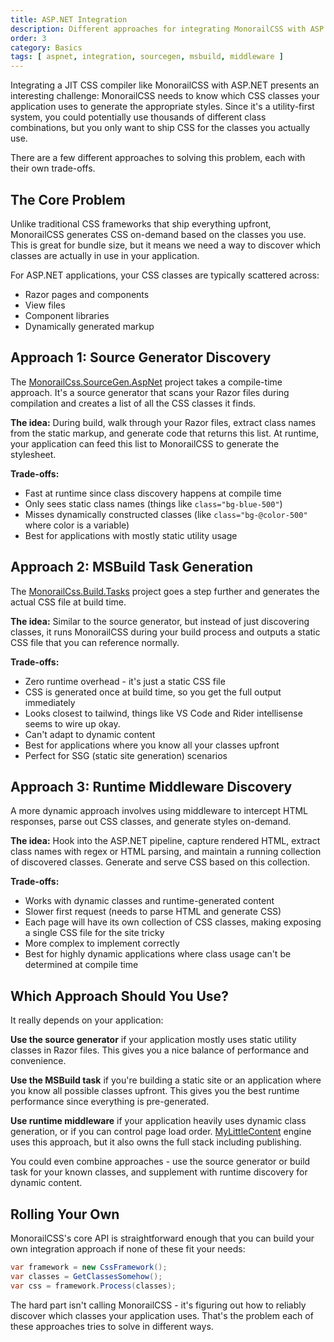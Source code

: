 ```yaml
---
title: ASP.NET Integration
description: Different approaches for integrating MonorailCSS with ASP.NET applications
order: 3
category: Basics
tags: [ aspnet, integration, sourcegen, msbuild, middleware ]
---
```


Integrating a JIT CSS compiler like MonorailCSS with ASP.NET presents an interesting challenge: MonorailCSS needs to
know which CSS classes your application uses to generate the appropriate styles. Since it's a utility-first system, you
could potentially use thousands of different class combinations, but you only want to ship CSS for the classes you
actually use.

There are a few different approaches to solving this problem, each with their own trade-offs.

## The Core Problem

Unlike traditional CSS frameworks that ship everything upfront, MonorailCSS generates CSS on-demand based on the classes
you use. This is great for bundle size, but it means we need a way to discover which classes are actually in use in your
application.

For ASP.NET applications, your CSS classes are typically scattered across:

- Razor pages and components
- View files
- Component libraries
- Dynamically generated markup

## Approach 1: Source Generator Discovery

The [MonorailCss.SourceGen.AspNet](https://github.com/monorailcss/MonorailCss.SourceGen.AspNet) project takes a
compile-time approach. It's a source generator that scans your Razor files during compilation and creates a list of all
the CSS classes it finds.

**The idea:** During build, walk through your Razor files, extract class names from the static markup, and generate code
that returns this list. At runtime, your application can feed this list to MonorailCSS to generate the stylesheet.

**Trade-offs:**

- Fast at runtime since class discovery happens at compile time
- Only sees static class names (things like `class="bg-blue-500"`)
- Misses dynamically constructed classes (like `class="bg-@color-500"` where color is a variable)
- Best for applications with mostly static utility usage

## Approach 2: MSBuild Task Generation

The [MonorailCss.Build.Tasks](https://github.com/monorailcss/MonorailCss.Build.Tasks) project goes a step further and
generates the actual CSS file at build time.

**The idea:** Similar to the source generator, but instead of just discovering classes, it runs MonorailCSS during your
build process and outputs a static CSS file that you can reference normally.

**Trade-offs:**

- Zero runtime overhead - it's just a static CSS file
- CSS is generated once at build time, so you get the full output immediately
- Looks closest to tailwind, things like VS Code and Rider intellisense seems to wire up okay.
- Can't adapt to dynamic content
- Best for applications where you know all your classes upfront
- Perfect for SSG (static site generation) scenarios

## Approach 3: Runtime Middleware Discovery

A more dynamic approach involves using middleware to intercept HTML responses, parse out CSS classes, and generate
styles on-demand.

**The idea:** Hook into the ASP.NET pipeline, capture rendered HTML, extract class names with regex or HTML parsing, and
maintain a running collection of discovered classes. Generate and serve CSS based on this collection.

**Trade-offs:**

- Works with dynamic classes and runtime-generated content
- Slower first request (needs to parse HTML and generate CSS)
- Each page will have its own collection of CSS classes, making exposing a single CSS file for the site tricky
- More complex to implement correctly
- Best for highly dynamic applications where class usage can't be determined at compile time

## Which Approach Should You Use?

It really depends on your application:

**Use the source generator** if your application mostly uses static utility classes in Razor files. This gives you a
nice balance of performance and convenience.

**Use the MSBuild task** if you're building a static site or an application where you know all possible classes upfront.
This gives you the best runtime performance since everything is pre-generated.

**Use runtime middleware** if your application heavily uses dynamic class generation, or if you can control page load
order. [MyLittleContent](https://github.com/phil-scott-78/MyLittleContentEngine) engine uses this approach, but it also owns the full stack including publishing.

You could even combine approaches - use the source generator or build task for your known classes, and supplement with
runtime discovery for dynamic content.

## Rolling Your Own

MonorailCSS's core API is straightforward enough that you can build your own integration approach if none of these fit
your needs:

```csharp
var framework = new CssFramework();
var classes = GetClassesSomehow();
var css = framework.Process(classes);
```

The hard part isn't calling MonorailCSS - it's figuring out how to reliably discover which classes your application
uses. That's the problem each of these approaches tries to solve in different ways.
